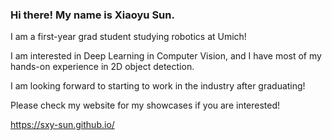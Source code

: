 <!--
**leeight/leeight** is a ✨ _special_ ✨ repository because its `README.md` (this file) appears on your GitHub profile.

Here are some ideas to get you started:

- 🔭 I’m currently working on ...
- 🌱 I’m currently learning ...
- 👯 I’m looking to collaborate on ...
- 🤔 I’m looking for help with ...
- 💬 Ask me about ...
- 📫 How to reach me: ...
- 😄 Pronouns: ...
- ⚡ Fun fact: ...
-->

### Hi there! My name is Xiaoyu Sun.

I am a first-year grad student studying robotics at Umich! 

I am interested in Deep Learning in Computer Vision, and I have most of my hands-on experience in 2D object detection.

I am looking forward to starting to work in the industry after graduating!

Please check my website for my showcases if you are interested! 

https://sxy-sun.github.io/




